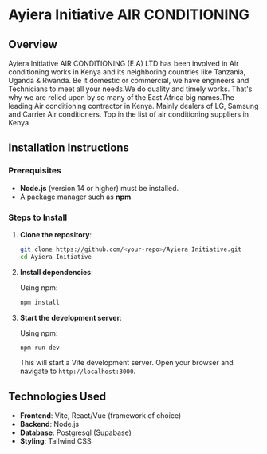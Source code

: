 # Ayiera Initiative AIR CONDITIONING 

## Overview

Ayiera Initiative AIR CONDITIONING (E.A) LTD has been involved in Air conditioning works in Kenya and its neighboring countries like Tanzania, Uganda & Rwanda. Be it domestic or commercial, we have engineers and Technicians  to meet all your needs.We do quality and timely works. That's why we are relied upon by so many of the East Africa big names.The leading Air conditioning contractor in Kenya. Mainly dealers of LG, Samsung and Carrier Air conditioners. Top in the list of air conditioning suppliers in Kenya

## Installation Instructions

### Prerequisites

- **Node.js** (version 14 or higher) must be installed.
- A package manager such as **npm** 

### Steps to Install

1. **Clone the repository**:

    ```bash
    git clone https://github.com/<your-repo>/Ayiera Initiative.git
    cd Ayiera Initiative
    ```

2. **Install dependencies**:

    Using npm:

    ```bash
    npm install
    ```

3. **Start the development server**:

    Using npm:

    ```bash
    npm run dev
    ```

    This will start a Vite development server. Open your browser and navigate to `http://localhost:3000`.


## Technologies Used

- **Frontend**: Vite, React/Vue (framework of choice)
- **Backend**: Node.js
- **Database**: Postgresql (Supabase)
- **Styling**: Tailwind CSS